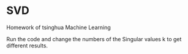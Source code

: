 # SVD
Homework of tsinghua Machine Learning

Run the code and change the numbers of the Singular values k to get different results.
